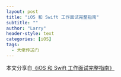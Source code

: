 ```yaml
---
layout: post
title: "iOS 和 Swift 工作面试完整指南"
subtitle: ""
author: "Larry"
header-style: text
categories: [iOS]
tags:
  - 大佬传送门
---
```


本文分享自[《iOS 和 Swift 工作面试完整指南》](https://www.hackingwithswift.com/articles/157/the-complete-guide-to-ios-and-swift-job-interviews)


